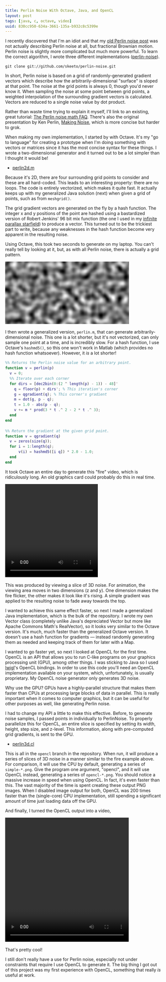 ```yaml
---
title: Perlin Noise With Octave, Java, and OpenCL
layout: post
tags: [java, c, octave, video]
uuid: 830cc950-634a-3661-135a-b932c8c5399e
---
```


I recently discovered that I'm an idiot and that my
[old Perlin noise post](/blog/2007/11/20/) was not actually describing
Perlin noise at all, but fractional Brownian motion. Perlin noise is
slightly more complicated but much more powerful. To learn the correct
algorithm, I wrote three different implementations
([perlin-noise](https://github.com/skeeto/perlin-noise)).

    git clone git://github.com/skeeto/perlin-noise.git

In short, Perlin noise is based on a grid of randomly-generated
gradient vectors which describe how the arbitrarily-dimensional
"surface" is sloped at that point. The noise at the grid points is
always 0, though you'd never know it. When sampling the noise at some
point between grid points, a weighted interpolation of the surrounding
gradient vectors is calculated. Vectors are reduced to a single noise
value by dot product.

Rather than waste time trying to explain it myself, I'll link to an
existing, great tutorial: [The Perlin noise math FAQ][faq]. There's
also the original presentation by Ken Perlin, [Making Noise][machine],
which is more concise but harder to grok.

When making my own implementation, I started by with Octave. It's my
"go to language" for creating a prototype when I'm doing something
with vectors or matrices since it has the most concise syntax for
these things. I wrote a two-dimensional generator and it turned out to
be a lot simpler than I thought it would be!

 * [perlin2d.m](https://github.com/skeeto/perlin-noise/blob/master/octave/perlin2d.m)

Because it's 2D, there are four surrounding grid points to consider
and these are all hard-coded. This leads to an interesting property:
there are no loops. The code is entirely vectorized, which makes it
quite fast. It actually keeps up with my generalized Java solution
(next) when given a grid of points, such as from `meshgrid()`.

The grid gradient vectors are generated on the fly by a hash
function. The integer x and y positions of the point are hashed using
a bastardized version of Robert Jenkins' 96 bit mix function (the one
I used in my [infinite parallax starfield](/blog/2011/06/13/)) to
produce a vector. This turned out to be the trickiest part to write,
because any weaknesses in the hash function become very apparent in
the resulting noise.

Using Octave, this took two seconds to generate on my laptop. You
can't really tell by looking at it, but, as with all Perlin noise,
there is actually a grid pattern.

![](/img/noise/octave-perlin2d.png)

I then wrote a generalized version, `perlin.m`, that can generate
arbitrarily-dimensional noise. This one is a lot shorter, but it's not
vectorized, can only sample one point at a time, and is incredibly
slow. For a hash function, I use Octave's `hashmd5()`, so this one
won't work in Matlab (which provides no hash function
whatsoever). However, it *is* a lot shorter!

~~~matlab
%% Returns the Perlin noise value for an arbitrary point.
function v = perlin(p)
  v = 0;
  %% Iterate over each corner
  for dirs = [dec2bin(0:(2 ^ length(p) - 1)) - 48]'
    q = floor(p) + dirs'; % This iteration's corner
    g = qgradient(q); % This corner's gradient
    m = dot(g, p - q);
    t = 1.0 - abs(p - q);
    v += m * prod(3 * t .^ 2 - 2 * t .^ 3);
  end
end

%% Return the gradient at the given grid point.
function v = qgradient(q)
  v = zeros(size(q));
  for i = 1:length(q);
      v(i) = hashmd5([i q]) * 2.0 - 1.0;
  end
end
~~~

It took Octave an entire day to generate this "fire" video, which is
ridiculously long. An old graphics card could probably do this in real
time.

<video src="https://nullprogram.s3.amazonaws.com/noise/fire.webm"
       width="300" height="300" controls="controls">
  Your browser doesn't support HTML5 video with WebM. :-(
</video>

This was produced by viewing a slice of 3D noise. For animation, the
viewing area moves in two dimensions (z and y). One dimension makes
the fire flicker, the other makes it look like it's rising. A simple
gradient was applied to the resulting noise to fade away towards the
top.

I wanted to achieve this same effect faster, so next I made a
generalized Java implementation, which is the bulk of the
repository. I wrote my own Vector class (completely unlike Java's
depreciated Vector but more like Apache Commons Math's RealVector), so
it looks very similar to the Octave version. It's much, much faster
than the generalized Octave version. It doesn't use a hash function
for gradients — instead randomly generating them as needed and
keeping track of them for later with a Map.

I wanted to go faster yet, so next I looked at OpenCL for the first
time. OpenCL is an API that allows you to run C-like programs on your
graphics processing unit (GPU), among other things. I was sticking to
Java so I used [lwjgl](http://www.lwjgl.org/)'s OpenCL bindings. In
order to use this code you'll need an OpenCL implementation available
on your system, which, unfortunately, is usually proprietary. My
OpenCL noise generator only generates 3D noise.

Why use the GPU? GPUs have a highly-parallel structure that makes them
faster than CPUs at processing large blocks of data in parallel. This
is really important when it comes to computer graphics, but it can be
useful for other purposes as well, like generating Perlin noise.

I had to change my API a little to make this effective. Before, to
generate noise samples, I passed points in individually to
PerlinNoise. To properly parallelize this for OpenCL, an entire slice
is specified by setting its width, height, step size, and
z-level. This information, along with pre-computed grid gradients, is
sent to the GPU.

 * [perlin3d.cl](https://github.com/skeeto/perlin-noise/blob/opencl/src/com/nullprogram/noise/perlin3d.cl)

This is all in the `opencl` branch in the repository. When run, it
will produce a series of slices of 3D noise in a manner similar to the
fire example above. For comparison, it will use the CPU by default,
generating a series of `simple-*.png`. Give the program one argument,
"opencl", and it will use OpenCL instead, generating a series of
`opencl-*.png`. You should notice a massive increase in speed when
using OpenCL. In fact, it's even faster than this. The vast majority
of the time is spent creating these output PNG images. When I disabled
image output for both, OpenCL was 200 times faster than the
(single-core) CPU implementation, still spending a significant amount
of time just loading data off the GPU.

And finally, I turned the OpenCL output into a video,

<video src="https://nullprogram.s3.amazonaws.com/noise/opencl.webm"
       width="400" height="400" controls="controls">
  Your browser doesn't support HTML5 video with WebM. :-(
</video>

That's pretty cool!

I still don't really have a use for Perlin noise, especially not under
constraints that require I use OpenCL to generate it. The big thing I
got out of this project was my first experience with OpenCL, something
that really *is* useful at work.


[faq]: https://web.archive.org/web/20150304163452/http://webstaff.itn.liu.se/~stegu/TNM022-2005/perlinnoiselinks/perlin-noise-math-faq.html
[machine]: (http://www.noisemachine.com/talk1/)
